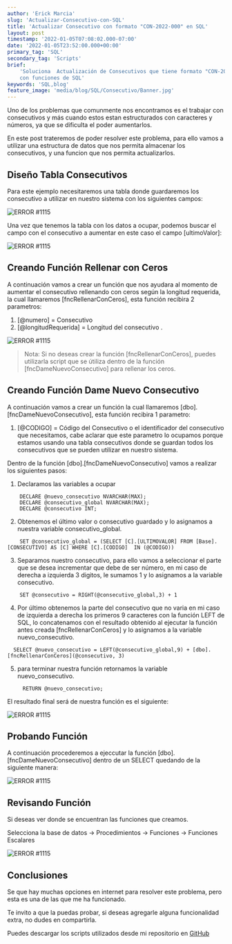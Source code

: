 ```yaml
---
author: 'Erick Marcia'
slug: 'Actualizar-Consecutivo-con-SQL'
title: 'Actualizar Consecutivo con formato "CON-2022-000" en SQL'
layout: post
timestamp: '2022-01-05T07:08:02.000-07:00'
date: '2022-01-05T23:52:00.000+00:00'
primary_tag: 'SQL'
secondary_tag: 'Scripts'
brief:
    'Soluciona  Actualización de Consecutivos que tiene formato "CON-2022-000"
    con funciones de SQL'
keywords: 'SQL,blog'
feature_image: 'media/blog/SQL/Consecutivo/Banner.jpg'
---
```


Uno de los problemas que comunmente nos encontramos es el trabajar con
consecutivos y más cuando estos estan estructurados con caracteres y números, ya
que se dificulta el poder aumentarlos.

En este post trateremos de poder resolver este problema, para ello vamos a
utilizar una estructura de datos que nos permita almacenar los consecutivos, y
una funcion que nos permita actualizarlos.

## Diseño Tabla Consecutivos

Para este ejemplo necesitaremos una tabla donde guardaremos los consecutivo a
utilizar en nuestro sistema con los siguientes campos:

![ERROR #1115](media/blog/SQL/Consecutivo/1-Consecutivo.png)

Una vez que tenemos la tabla con los datos a ocupar, podemos buscar el campo con
el consecutivo a aumentar en este caso el campo [ultimoValor]:

![ERROR #1115](media/blog/SQL/Consecutivo/2-Consecutivo.png)

## Creando Función Rellenar con Ceros

A continuación vamos a crear un función que nos ayudara al momento de aumentar
el consecutivo rellenando con ceros según la longitud requerida, la cual
llamaremos [fncRellenarConCeros], esta función recibira 2 parametros:

1. [@numero] = Consecutivo
2. [@longitudRequerida] = Longitud del consecutivo .

![ERROR #1115](media/blog/SQL/Consecutivo/3-Consecutivo.png)

> Nota: Si no deseas crear la función [fncRellenarConCeros], puedes utilizarla
> script que se útiliza dentro de la función [fncDameNuevoConsecutivo] para
> rellenar los ceros.

## Creando Función Dame Nuevo Consecutivo

A continuación vamos a crear un función la cual llamaremos
[dbo].[fncDameNuevoConsecutivo], esta función recibira 1 parametro:

1. [@CODIGO] = Código del Consecutivo o el identificador del consecutivo que
   necesitamos, cabe aclarar que este parametro lo ocupamos porque estamos
   usando una tabla consecutivos donde se guardan todos los consecutivos que se
   pueden utilizar en nuestro sistema.

Dentro de la función [dbo].[fncDameNuevoConsecutivo] vamos a realizar los
siguientes pasos:

1. Declaramos las variables a ocupar

```
    DECLARE @nuevo_consecutivo NVARCHAR(MAX);
    DECLARE @consecutivo_global NVARCHAR(MAX);
    DECLARE @consecutivo INT;

```

2. Obtenemos el último valor o consecutivo guardado y lo asignamos a nuestra
   variable consecutivo_global.

```
   	SET @consecutivo_global = (SELECT [C].[ULTIMOVALOR] FROM [Base].[CONSECUTIVO] AS [C] WHERE [C].[CODIGO]  IN (@CODIGO))

```

3. Separamos nuestro consecutivo, para ello vamos a seleccionar el parte que se
   desea incrementar que debe de ser número, en mi caso de derecha a izquierda 3
   digitos, le sumamos 1 y lo asignamos a la variable consecutivo.

```
   	SET @consecutivo = RIGHT(@consecutivo_global,3) + 1

```

4. Por último obtenemos la parte del consecutivo que no varia en mi caso de
   izquierda a derecha los primeros 9 caracteres con la función LEFT de SQL, lo
   concatenamos con el resultado obtenido al ejecutar la función antes creada
   [fncRellenarConCeros] y lo asignamos a la variable nuevo_consecutivo.

```
  SELECT @nuevo_consecutivo = LEFT(@consecutivo_global,9) + [dbo].[fncRellenarConCeros](@consecutivo, 3)

```

5. para terminar nuestra función retornamos la variable nuevo_consecutivo.

```
     RETURN @nuevo_consecutivo;

```

El resultado final será de nuestra función es el siguiente:

![ERROR #1115](media/blog/SQL/Consecutivo/4-Consecutivo.png)

## Probando Función

A continuación procederemos a ejeccutar la función
[dbo].[fncDameNuevoConsecutivo] dentro de un SELECT quedando de la siguiente
manera:

![ERROR #1115](media/blog/SQL/Consecutivo/5-Consecutivo.png)

## Revisando Función

Si deseas ver donde se encuentran las funciones que creamos.

Selecciona la base de datos -> Procedimientos -> Funciones -> Funciones
Escalares

![ERROR #1115](media/blog/SQL/Consecutivo/6-Consecutivo.png)

## Conclusiones

Se que hay muchas opciones en internet para resolver este problema, pero esta es
una de las que me ha funcionado.

Te invito a que la puedas probar, si deseas agregarle alguna funcionalidad
extra, no dudes en compartirla.

Puedes descargar los scripts utilizados desde mi repositorio en
[GitHub](https://github.com/erickmarcia/SQL)
